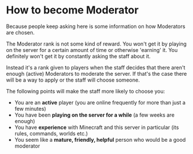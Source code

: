 How to become Moderator
=======================

Because people keep asking here is some information on how Moderators are chosen.

The Moderator rank is not some kind of reward. You won't get it by playing on the server for a certain amount of time or otherwise 'earning' it. You definitely won't get it by constantly asking the staff about it.

Instead it's a rank given to players when the staff decides that there aren't enough (active) Moderators to moderate the server. If that's the case there will be a way to apply or the staff will choose someone.

The following points will make the staff more likely to choose you:  

- You are an **active** player (you are online frequently for more than just a few minutes)    
- You have been **playing on the server for a while** (a few weeks are enough)   
- You have **experience** with Minecraft and this server in particular (its rules, commands, worlds etc.)  
- You seem like a **mature, friendly, helpful** person who would be a good moderator  
